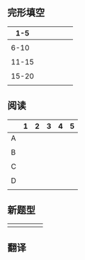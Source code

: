 ## 完形填空

| 1-5   |      |      |      |      |      |
| ----- | ---- | ---- | ---- | ---- | ---- |
|       |      |      |      |      |      |
| 6-10  |      |      |      |      |      |
|       |      |      |      |      |      |
| 11-15 |      |      |      |      |      |
|       |      |      |      |      |      |
| 15-20 |      |      |      |      |      |
|       |      |      |      |      |      |

## 阅读

|      | 1    | 2    | 3    | 4    | 5    |
| ---- | ---- | ---- | ---- | ---- | ---- |
| A    |      |      |      |      |      |
|      |      |      |      |      |      |
| B    |      |      |      |      |      |
|      |      |      |      |      |      |
| C    |      |      |      |      |      |
|      |      |      |      |      |      |
| D    |      |      |      |      |      |
|      |      |      |      |      |      |

## 新题型

|      |      |      |      |      |
| ---- | ---- | ---- | ---- | ---- |
|      |      |      |      |      |

## 翻译

